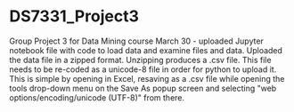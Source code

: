 # DS7331_Project3
Group Project 3 for Data Mining course
March 30 - uploaded Jupyter notebook file with code to load data and examine files and data. Uploaded the data file in a zipped format. Unzipping produces a .csv file. This file needs to be re-coded as a unicode-8 file in order for python to upload it. This is simple by opening in Excel, resaving as a .csv file while opening the tools drop-down menu on the Save As popup screen and selecting "web options/encoding/unicode (UTF-8)" from there.
